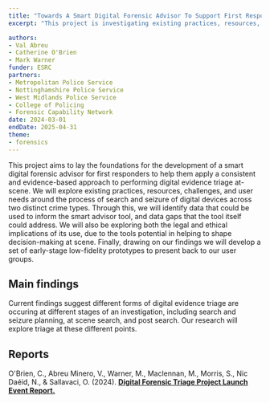 ```yaml
---
title: "Towards A Smart Digital Forensic Advisor To Support First Responders With At-Scene Triage Of Digital Evidence Across Crime Types"
excerpt: "This project is investigating existing practices, resources, challenges, and user needs around the process of search and seizure of digital devices across two distinct crime types."

authors:
- Val Abreu
- Catherine O'Brien
- Mark Warner
funder: ESRC
partners: 
- Metropolitan Police Service
- Nottinghamshire Police Service
- West Midlands Police Service
- College of Policing
- Forensic Capability Network
date: 2024-03-01
endDate: 2025-04-31
theme:
- forensics
---
```


This project aims to lay the foundations for the development of a smart digital forensic advisor for first responders to help them apply a consistent and evidence-based approach to performing digital evidence triage at-scene. We will explore existing practices, resources, challenges, and user needs around the process of search and seizure of digital devices across two distinct crime types. Through this, we will identify data that could be used to inform the smart advisor tool, and data gaps that the tool itself could address. We will also be exploring both the legal and ethical implications of its use, due to the tools potential in helping to shape decision-making at scene. Finally, drawing on our findings we will develop a set of early-stage low-fidelity prototypes to present back to our user groups. 

## Main findings

Current findings suggest different forms of digital evidence triage are occuring at different stages of an investigation, including search and seizure planning, at scene search, and post search. Our research will explore triage at these different points.

## Reports

O'Brien, C., Abreu Minero, V., Warner, M., Maclennan, M., Morris, S., Nic Daéid, N., & Sallavaci, O. (2024). **[Digital Forensic Triage Project Launch Event Report.](https://discovery.ucl.ac.uk/id/eprint/10193897/1/Digital%20Forensic%20Triage%20Project%20-%20Launch%20Event%20Report.pdf)**
